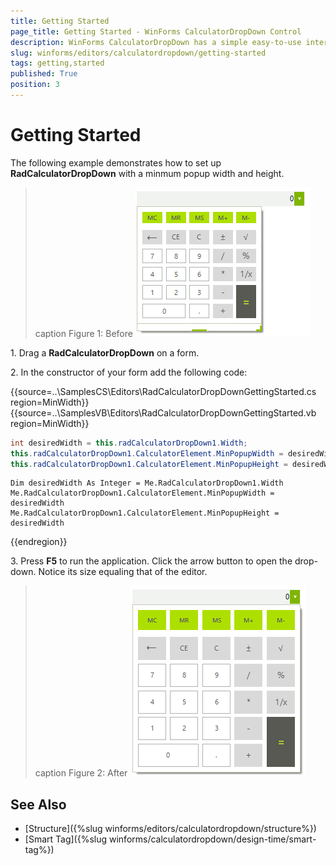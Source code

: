 ```yaml
---
title: Getting Started 
page_title: Getting Started - WinForms CalculatorDropDown Control
description: WinForms CalculatorDropDown has a simple easy-to-use interface enabling the end user to perform all basic calculations such as addition, subtraction, multiplication, division as well as some more complicated ones – reciprocal, square root, negate. 
slug: winforms/editors/calculatordropdown/getting-started
tags: getting,started
published: True
position: 3
---
```


# Getting Started

The following example demonstrates how to set up __RadCalculatorDropDown__ with a minmum popup width and height.

>caption Figure 1: Before
![editors-calculator-getting-started 001](images/editors-calculator-getting-started001.png)

1\. Drag a __RadCalculatorDropDown__ on a form.

2\. In the constructor of your form add the following code: 

{{source=..\SamplesCS\Editors\RadCalculatorDropDownGettingStarted.cs region=MinWidth}} 
{{source=..\SamplesVB\Editors\RadCalculatorDropDownGettingStarted.vb region=MinWidth}} 

````C#
int desiredWidth = this.radCalculatorDropDown1.Width;
this.radCalculatorDropDown1.CalculatorElement.MinPopupWidth = desiredWidth;
this.radCalculatorDropDown1.CalculatorElement.MinPopupHeight = desiredWidth;

````
````VB.NET
Dim desiredWidth As Integer = Me.RadCalculatorDropDown1.Width
Me.RadCalculatorDropDown1.CalculatorElement.MinPopupWidth = desiredWidth
Me.RadCalculatorDropDown1.CalculatorElement.MinPopupHeight = desiredWidth

````

{{endregion}} 

3\. Press __F5__ to run the application. Click the arrow button to open the drop-down. Notice its size equaling that of the editor.

>caption Figure 2: After
![editors-calculator-getting-started 002](images/editors-calculator-getting-started002.png)

## See Also

* [Structure]({%slug winforms/editors/calculatordropdown/structure%})
* [Smart Tag]({%slug winforms/calculatordropdown/design-time/smart-tag%})
